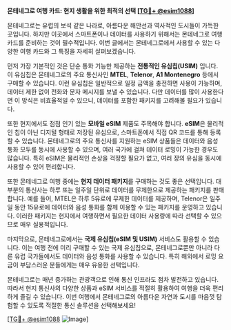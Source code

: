 **몬테네그로 여행 카드: 현지 생활을 위한 최적의 선택 [[TG💪+ @esim1088](https://t.me/s/esim1088)]**

몬테네그로는 유럽의 보석 같은 나라로, 아름다운 해안선과 역사적인 도시들이 가득한 곳입니다. 하지만 이곳에서 스마트폰이나 데이터를 사용하기 위해서는 몬테네그로 여행 카드를 준비하는 것이 필수적입니다. 이번 글에서는 몬테네그로에서 사용할 수 있는 다양한 여행 카드와 그 특징을 자세히 살펴보겠습니다.

먼저 가장 기본적인 것은 단순 통화 기능만 제공하는 **전통적인 유심칩(USIM)** 입니다. 이 유심칩은 몬테네그로의 주요 통신사인 **MTEL**, **Telenor**, **A1 Montenegro** 등에서 구매할 수 있습니다. 이런 유심칩은 일반적으로 일정 금액을 충전하면 사용이 가능하며, 데이터 제한 없이 전화와 문자 메시지를 보낼 수 있습니다. 다만 데이터를 많이 사용한다면 이 방식은 비효율적일 수 있으니, 데이터를 포함한 패키지를 고려해볼 필요가 있습니다.

또한 현지에서도 점점 인기 있는 **모바일 eSIM** 제품도 주목해야 합니다. **eSIM**은 물리적인 칩이 아닌 디지털 형태로 저장된 유심으로, 스마트폰에서 직접 QR 코드를 통해 등록할 수 있습니다. 몬테네그로의 주요 통신사를 지원하는 eSIM 상품들은 데이터와 음성 통화 모두를 동시에 사용할 수 있으며, 여러 국가에 걸쳐 데이터 로밍이 가능한 경우도 많습니다. 특히 eSIM은 물리적인 손상을 걱정할 필요가 없고, 여러 장의 유심을 동시에 사용할 수 있어 편리합니다.

또한 몬테네그로 여행 중에는 **현지 데이터 패키지**를 구매하는 것도 좋은 선택입니다. 대부분의 통신사는 하루 또는 일주일 단위로 데이터를 무제한으로 제공하는 패키지를 판매합니다. 예를 들어, MTEL은 하루 5유로에 무제한 데이터를 제공하며, Telenor은 일주일 동안 15유로에 데이터와 음성 통화를 함께 이용할 수 있는 패키지를 운영하고 있습니다. 이러한 패키지는 현지에서 여행하면서 필요한 데이터 사용량에 따라 선택할 수 있으므로 매우 실용적입니다.

마지막으로, 몬테네그로에서는 **국제 유심칩(eSIM 및 USIM)** 서비스도 활용할 수 있습니다. 이는 여행 전에 미리 구매할 수 있는 국제 유심칩으로, 몬테네그로뿐만 아니라 다른 유럽 국가들에서도 데이터와 음성 통화를 사용할 수 있습니다. 특히 해외에서 로밍 요금이 부담스러운 분들에게는 매우 유용한 선택입니다.

몬테네그로는 매년 증가하는 관광객으로 인해 통신 인프라도 점차 발전하고 있습니다. 따라서 현지 통신사의 다양한 상품과 eSIM 서비스를 적절히 활용하여 여행을 더욱 편리하게 즐길 수 있습니다. 이번 여행에서 몬테네그로의 아름다운 자연과 도시를 마음껏 탐험할 수 있도록 적절한 통신 솔루션을 선택해보세요!

[[TG💪+ @esim1088](https://t.me/s/esim1088) ![Image](https://i.postimg.cc/Y0z9fWf4/image.png)]